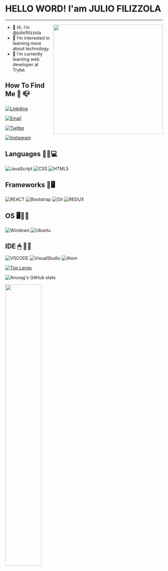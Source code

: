 # HELLO WORD! I'am JULIO FILIZZOLA
***

<img align="right" src="https://octocat-generator-assets.githubusercontent.com/my-octocat-1621366404262.png" alt="" width="350px" height="350px">


- 👋 Hi, I’m @juliofilizzola
- 👀 I’m interested in learning more about technology.
- 🌱 I’m currently learning web developer at Trybe.


## How To Find Me 📧 📪
[![Linkding](https://img.shields.io/badge/LinkedIn-0077B5?style=for-the-badge&logo=linkedin&logoColor=white)](https://www.linkedin.com/in/julio-filizzola/)

[![Email](https://img.shields.io/badge/Microsoft_Outlook-0078D4?style=for-the-badge&logo=microsoft-outlook&logoColor=white)](mailto:juliofilizzola@hotmail.com)

[![Twitter](https://img.shields.io/badge/juliofilizzola-%231DA1F2.svg?style=for-the-badge&logo=Twitter&logoColor=white)](https://twitter.com/Juliofilizzola)

[![Instagram](https://img.shields.io/badge/juliofilizzzola-%23E4405F.svg?style=for-the-badge&logo=Instagram&logoColor=white)](https://www.instagram.com/juliofilizzola/)


## Languages 👨‍💻💻 

![JavaScript](https://img.shields.io/badge/JavaScript-F7DF1E?style=for-the-badge&logo=javascript&logoColor=black)
![CSS](https://img.shields.io/badge/CSS3-1572B6?style=for-the-badge&logo=css3&logoColor=white)
![HTML5](https://img.shields.io/badge/HTML5-E34F26?style=for-the-badge&logo=html5&logoColor=white)


## Frameworks 🚀🖥

![REACT](https://img.shields.io/badge/React-20232A?style=for-the-badge&logo=react&logoColor=61DAFB)
![Bootstrap](https://img.shields.io/badge/Bootstrap-563D7C?style=for-the-badge&logo=bootstrap&logoColor=white)
![Git](https://img.shields.io/badge/Git-F05032?style=for-the-badge&logo=git&logoColor=white)
![REDUX](https://img.shields.io/badge/Redux-593D88?style=for-the-badge&logo=redux&logoColor=white)
  
 ## OS 🖥👩‍💻
 ![Windows](https://img.shields.io/badge/Windows-0078D6?style=for-the-badge&logo=windows&logoColor=white)
 ![Ubuntu](https://img.shields.io/badge/Ubuntu-E95420?style=for-the-badge&logo=ubuntu&logoColor=white)

 ## IDE 🖱 👩‍💻
 ![VSCODE](https://img.shields.io/badge/Visual_Studio_Code-0078D4?style=for-the-badge&logo=visual%20studio%20code&logoColor=white)
 ![VisualStudio](https://img.shields.io/badge/Visual_Studio-5C2D91?style=for-the-badge&logo=visual%20studio&logoColor=white)
 ![Atom](https://img.shields.io/badge/Atom-66595C?style=for-the-badge&logo=Atom&logoColor=white)

[![Top Langs](https://github-readme-stats.vercel.app/api/top-langs/?username=juliofilizzola&layout=compacttheme=radical)](https://github.com/anuraghazra/github-readme-stats)

![Anurag's GitHub stats](https://github-readme-stats.vercel.app/api?username=juliofilizzola&show_icons=true&theme=radical)

<img src="https://github-readme-streak-stats.herokuapp.com/?user=juliofilizzola&theme=white" width="48%">
<!---
juliofilizzola/juliofilizzola is a ✨ special ✨ repository because its `README.md` (this file) appears on your GitHub profile.
You can click the Preview link to take a look at your changes.
--->
